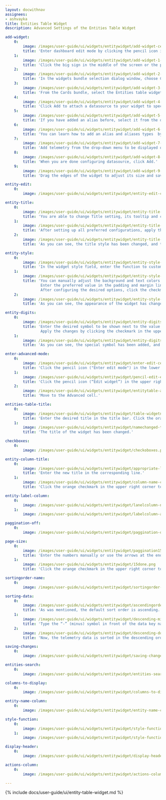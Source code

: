 ```yaml
---
layout: docwithnav
assignees:
- ashvayka 
title: Entities Table Widget
description: Advanced Settings of the Entities Table Widget

add-widget:
    0:
        image: /images/user-guide/ui/widgets/entitywidget/add-widget-ce.png
        title: 'Enter dashboard edit mode by clicking the pencil icon in the lower right corner of the screen.'
    1:
        image: /images/user-guide/ui/widgets/entitywidget/add-widget-1-ce.png
        title: 'Click the big sign in the middle of the screen or the plus icon ("Add new widget") in the lower right corner of the screen. From the drop-up menu, select Create new widget.'
    2:
        image: /images/user-guide/ui/widgets/entitywidget/add-widget-2-ce.png
        title: 'In the widgets bundle selection dialog window, choose Cards.'
    3:
        image: /images/user-guide/ui/widgets/entitywidget/add-widget-3-ce.png
        title: 'From the Cards bundle, select the Entities table widget.'
    4:
        image: /images/user-guide/ui/widgets/entitywidget/add-widget-4-ce.png
        title: 'Click Add to attach a datasource to your widget to specify entity from which we will receive telemetry data.'
    5:
        image: /images/user-guide/ui/widgets/entitywidget/add-widget-5-ce.png
        title: 'If you have added an alias before, select it from the drop-down menu. If not, click "Create a new one!".'
    6:
        image: /images/user-guide/ui/widgets/entitywidget/add-widget-6-ce.png
        title: 'You can learn how to add an alias and aliases types  by following the link below the screenshots section. After configuring the alias settings, click Add.'
    7:
        image: /images/user-guide/ui/widgets/entitywidget/add-widget-7-ce.png
        title: 'Add telemetry from the drop-down menu to be displayed on the widget.'
    8:
        image: /images/user-guide/ui/widgets/entitywidget/add-widget-8-ce.png
        title: 'When you are done configuring datasource, click Add.'
    9:
        image: /images/user-guide/ui/widgets/entitywidget/add-widget-9-ce.png
        title: 'Drag the edges of the widget to adjust its size and save all applied changes by clicking the checkmark in the lower right corner of the screen.'

entity-edit:
    0:
        image: /images/user-guide/ui/widgets/entitywidget/entity-edit-ce.png

entity-title:
    0:
        image: /images/user-guide/ui/widgets/entitywidget/entity-title-ce.png
        title: 'You are able to change Title setting, its tooltip and customize title style. In addition, you can add an icon and adjust its settings.'
    1:
        image: /images/user-guide/ui/widgets/entitywidget/entity-title-1-ce.png
        title: 'After setting up all preferred configurations, apply the changes by clicking the checkmark in the upper right corner of the screen.'
    2:
        image: /images/user-guide/ui/widgets/entitywidget/entity-title-2-ce.png
        title: 'As you can see, the title style has been changed, and the custom has been added icon next to it. To save all applied changes, click the checkmark in the lower right corner of the screen.'

entity-style:
    0:
        image: /images/user-guide/ui/widgets/entitywidget/entity-style-ce.png
        title: 'In the widget style field, enter the function to customize the appearance of the widget.'
    1:
        image: /images/user-guide/ui/widgets/entitywidget/entity-style-1-ce.png
        title: 'You can manually adjust the background and text colors by clicking the corresponding circles and moving sliders to select the color you want. 
                Enter the preferred value in the padding and margin lines.
                After configuring the desired options, click the checkmark in the upper right corner of the screen.'
    2:
        image: /images/user-guide/ui/widgets/entitywidget/entity-style-2-ce.png
        title: 'As you can see, the appearance of the widget has changed. To save all applied changes, click the checkmark in the lower right corner of the screen.'

entity-digits:
    0:
        image: /images/user-guide/ui/widgets/entitywidget/entity-digits-ce.png
        title: 'Enter the desired symbol to be shown next to the value. Enter the number of the digits to be displayed after the floating point number. 
                Apply the changes by clicking the checkmark in the upper right corner of the screen.'
    1:
        image: /images/user-guide/ui/widgets/entitywidget/entity-digits-1-ce.png
        title: 'As you can see, the special symbol has been added, and the number of digits has been changed.'

enter-advanced-mode:
    0:
        image: /images/user-guide/ui/widgets/entitywidget/enter-edit-ce.png
        title: 'Click the pencil icon ("Enter edit mode") in the lower right corner of the screen.'
    1:
        image: /images/user-guide/ui/widgets/entitywidget/pencil-edit-enter.png
        title: 'Click the pencil icon (“Edit widget”) in the upper right corner of the Entity Table widget itself.'
    2:
        image: /images/user-guide/ui/widgets/entitywidget/entitytable-advncd.png
        title: 'Move to the Advanced cell.'

entities-table-title:
    0:
        image: /images/user-guide/ui/widgets/entitywidget/table-widgetname-advncd.png
        title: 'Enter the desired title in the title bar. Click the orange checkmark in the upper right corner.'
    1:
        image: /images/user-guide/ui/widgets/entitywidget/namechanged-table-advncd.png
        title: 'The title of the widget has been changed.'

checkboxes:
    0:
        image: /images/user-guide/ui/widgets/entitywidget/checkoboxes.png

entity-column-title:
    0:
        image: /images/user-guide/ui/widgets/entitywidget/appropriate-line-clumn-title.png
        title: 'Enter the new title in the corresponding line.'
    1:
        image: /images/user-guide/ui/widgets/entitywidget/column-name-changed.png
        title: 'Click the orange checkmark in the upper right corner to apply changes. An entity column title has been changed.'

entity-label-column:
    0:
        image: /images/user-guide/ui/widgets/entitywidget/lanelcolumn-name-input.png
    1:
        image: /images/user-guide/ui/widgets/entitywidget/labelcolumn-added.png

paggination-off:
    0:
        image: /images/user-guide/ui/widgets/entitywidget/paggination-off.png

page-size:
    0:
        image: /images/user-guide/ui/widgets/entitywidget/paggination15.png
        title: 'Enter the numbers manually or use the arrows at the end of the line.'
    1:
        image: /images/user-guide/ui/widgets/entitywidget/15done.png
        title: 'Click the orange checkmark in the upper right corner to apply the changes. The page will now have the desired number of items as shown in our table widget.'

sortingorder-name:
    0:
        image: /images/user-guide/ui/widgets/entitywidget/sortingorder-name.png

sorting-data:
    0:
        image: /images/user-guide/ui/widgets/entitywidget/ascendingorder.png
        title: 'As was mentioned, the default sort order is ascending.'
    1:
        image: /images/user-guide/ui/widgets/entitywidget/descending-minus.png
        title: 'Type the “-” (minus) symbol in front of the data key name in the Default sort order line. Click the orange checkmark in the upper right corner to apply the changes'
    2:
        image: /images/user-guide/ui/widgets/entitywidget/descending-done.png
        title: 'Now, the telemetry data is sorted in the descending order we needed.'

saving-changes:
    0:
        image: /images/user-guide/ui/widgets/entitywidget/saving-changes.png

entities-search:
    0:
        image: /images/user-guide/ui/widgets/entitywidget/entities-search-ce.png

columns-to-display:
    0:
        image: /images/user-guide/ui/widgets/entitywidget/columns-to-display-ce.png

entity-name-column:
    0:
        image: /images/user-guide/ui/widgets/entitywidget/entity-name-column-ce.png

style-function:
    0:
        image: /images/user-guide/ui/widgets/entitywidget/style-function-сe.png
    1:
        image: /images/user-guide/ui/widgets/entitywidget/style-function-1-сe.png

display-header:
    0:
        image: /images/user-guide/ui/widgets/entitywidget/display-header-ce.png

actions-column:
    0:
        image: /images/user-guide/ui/widgets/entitywidget/actions-column-ce.png

---
```


{% include docs/user-guide/ui/entity-table-widget.md %}